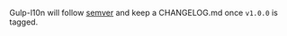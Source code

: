 Gulp-l10n will follow [semver](http://semver.org/) and keep a CHANGELOG.md once `v1.0.0` is tagged.
